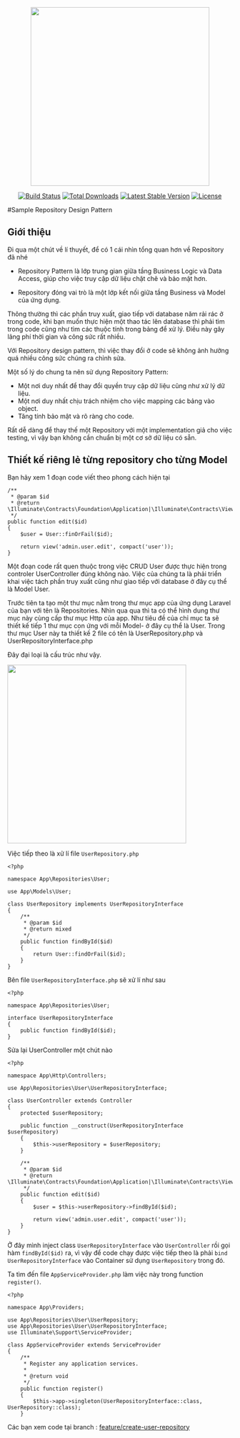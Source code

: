<p align="center"><a href="https://laravel.com" target="_blank"><img src="https://raw.githubusercontent.com/laravel/art/master/logo-lockup/5%20SVG/2%20CMYK/1%20Full%20Color/laravel-logolockup-cmyk-red.svg" width="400"></a></p>

<p align="center">
<a href="https://travis-ci.org/laravel/framework"><img src="https://travis-ci.org/laravel/framework.svg" alt="Build Status"></a>
<a href="https://packagist.org/packages/laravel/framework"><img src="https://img.shields.io/packagist/dt/laravel/framework" alt="Total Downloads"></a>
<a href="https://packagist.org/packages/laravel/framework"><img src="https://img.shields.io/packagist/v/laravel/framework" alt="Latest Stable Version"></a>
<a href="https://packagist.org/packages/laravel/framework"><img src="https://img.shields.io/packagist/l/laravel/framework" alt="License"></a>
</p>

#Sample Repository Design Pattern

## Giới thiệu
Đi qua một chút về lí thuyết, để có 1 cái nhìn tổng quan hơn về Repository đã nhé

- Repository Pattern là lớp trung gian giữa tầng Business Logic và Data Access, giúp cho việc truy cập dữ liệu chặt chẽ và bảo mật hơn.

- Repository đóng vai trò là một lớp kết nối giữa tầng Business và Model của ứng dụng.

Thông thường thì các phần truy xuất, giao tiếp với database năm rải rác ở trong code, khi bạn muốn thực hiện một thao tác lên database thì phải tìm trong code cũng như tìm các thuộc tính trong bảng để xử lý. Điều này gây lãng phí thời gian và công sức rất nhiều.

Với Repository design pattern, thì việc thay đổi ở code sẽ không ảnh hưởng quá nhiều công sức chúng ra chỉnh sửa.

Một số lý do chung ta nên sử dụng Repository Pattern:

- Một nơi duy nhất để thay đổi quyền truy cập dữ liệu cũng như xử lý dữ liệu.
- Một nơi duy nhất chịu trách nhiệm cho việc mapping các bảng vào object.
- Tăng tính bảo mật và rõ ràng cho code.

Rất dễ dàng để thay thế một Repository với một implementation giả cho việc testing, vì vậy bạn không cần chuẩn bị một cơ sở dữ liệu có sẵn.

## Thiết kế riêng lẻ từng repository cho từng Model

Bạn hãy xem 1 đoạn code viết theo phong cách hiện tại

```
/**
 * @param $id
 * @return \Illuminate\Contracts\Foundation\Application|\Illuminate\Contracts\View\Factory|\Illuminate\Contracts\View\View
 */
public function edit($id)
{
    $user = User::finOrFail($id);

    return view('admin.user.edit', compact('user'));
}
```

Một đoạn code rất quen thuộc trong việc CRUD User được thực hiện trong controler UserController đúng không nào. Việc của chúng ta là phải triển khai việc tách phần truy xuất cũng như giao tiếp với database ở đây cụ thể là Model User.

Trước tiên ta tạo một thư mục nằm trong thư mục app của ứng dụng Laravel của bạn với tên là Repositories. Nhìn qua qua thì ta có thể hình dung thư mục này cùng cấp thư mục Http của app. Như tiêu đề của chỉ mục ta sẽ thiết kế tiếp 1 thư mục con ứng với mỗi Model- ở đây cụ thể là User. Trong thư mục User này ta thiết kế 2 file có tên là UserRepository.php và UserRepositoryInterface.php

Đây đại loại là cấu trúc như vậy.

<img style="width: 400px" src="https://i.imgur.com/sOd6ig1.png" />

Việc tiếp theo là xử lí file `UserRepository.php`

```
<?php

namespace App\Repositories\User;

use App\Models\User;

class UserRepository implements UserRepositoryInterface
{
    /**
     * @param $id
     * @return mixed
     */
    public function findById($id)
    {
        return User::findOrFail($id);
    }
}
```

Bên file `UserRepositoryInterface.php` sẽ xử lí như sau
```
<?php

namespace App\Repositories\User;

interface UserRepositoryInterface
{
    public function findById($id);
}
```

Sửa lại UserController một chút nào
```
<?php

namespace App\Http\Controllers;

use App\Repositories\User\UserRepositoryInterface;

class UserController extends Controller
{
    protected $userRepository;

    public function __construct(UserRepositoryInterface $userRepository)
    {
        $this->userRepository = $userRepository;
    }

    /**
     * @param $id
     * @return \Illuminate\Contracts\Foundation\Application|\Illuminate\Contracts\View\Factory|\Illuminate\Contracts\View\View
     */
    public function edit($id)
    {
        $user = $this->userRepository->findById($id);

        return view('admin.user.edit', compact('user'));
    }
}
```

Ở đây mình inject class `UserRepositoryInterface` vào `UserController` rồi gọi hàm `findById($id)` ra, vì vậy để code chạy được việc tiếp theo là phải `bind UserRepositoryInterface` vào Container sử dụng `UserRepository` trong đó.

Ta tìm đến file `AppServiceProvider.php` làm việc này trong function `register()`.

```
<?php

namespace App\Providers;

use App\Repositories\User\UserRepository;
use App\Repositories\User\UserRepositoryInterface;
use Illuminate\Support\ServiceProvider;

class AppServiceProvider extends ServiceProvider
{
    /**
     * Register any application services.
     *
     * @return void
     */
    public function register()
    {
        $this->app->singleton(UserRepositoryInterface::class, UserRepository::class);
    }
```

Các bạn xem code tại branch : [feature/create-user-repository](https://github.com/duongdung13/sample-repository-design-pattern/tree/feature/create-user-repository)
